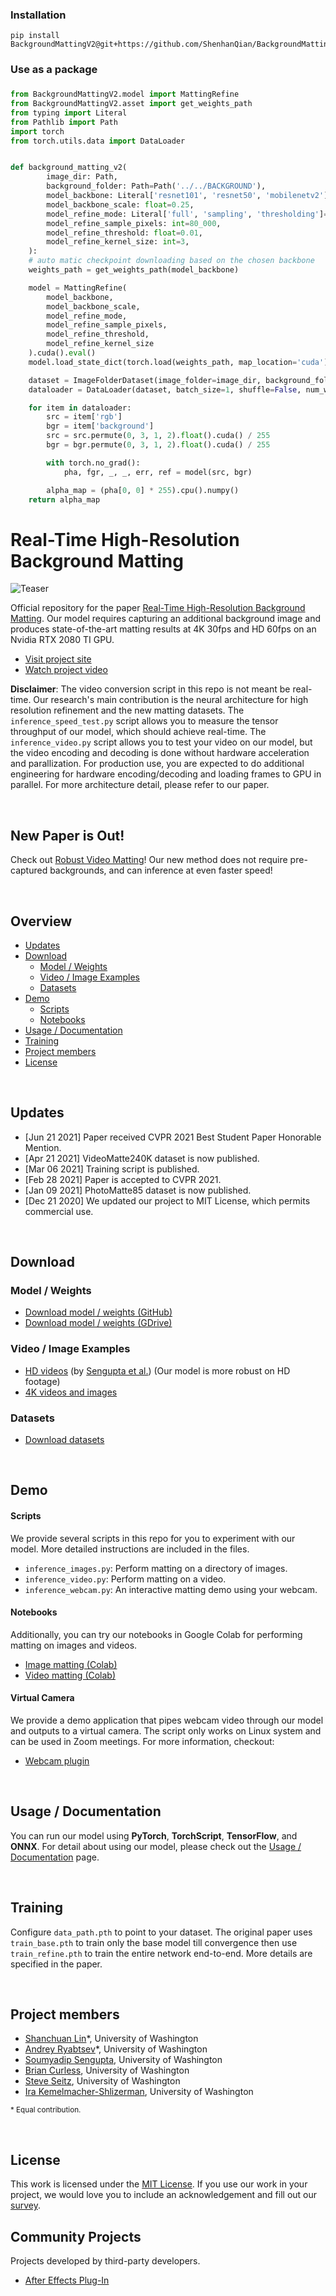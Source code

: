 ### Installation

```shell
pip install BackgroundMattingV2@git+https://github.com/ShenhanQian/BackgroundMattingV2
```

### Use as a package
### 
```python
from BackgroundMattingV2.model import MattingRefine
from BackgroundMattingV2.asset import get_weights_path
from typing import Literal
from Pathlib import Path
import torch
from torch.utils.data import DataLoader


def background_matting_v2(
        image_dir: Path,
        background_folder: Path=Path('../../BACKGROUND'),
        model_backbone: Literal['resnet101', 'resnet50', 'mobilenetv2']='resnet101',
        model_backbone_scale: float=0.25,
        model_refine_mode: Literal['full', 'sampling', 'thresholding']='thresholding',
        model_refine_sample_pixels: int=80_000,
        model_refine_threshold: float=0.01,
        model_refine_kernel_size: int=3,
    ):
    # auto matic checkpoint downloading based on the chosen backbone
    weights_path = get_weights_path(model_backbone)

    model = MattingRefine(
        model_backbone,
        model_backbone_scale,
        model_refine_mode,
        model_refine_sample_pixels,
        model_refine_threshold,
        model_refine_kernel_size
    ).cuda().eval()
    model.load_state_dict(torch.load(weights_path, map_location='cuda'), strict=False)

    dataset = ImageFolderDataset(image_folder=image_dir, background_folder=background_folder)
    dataloader = DataLoader(dataset, batch_size=1, shuffle=False, num_workers=0)

    for item in dataloader:
        src = item['rgb']
        bgr = item['background']
        src = src.permute(0, 3, 1, 2).float().cuda() / 255
        bgr = bgr.permute(0, 3, 1, 2).float().cuda() / 255

        with torch.no_grad():
            pha, fgr, _, _, err, ref = model(src, bgr)

        alpha_map = (pha[0, 0] * 255).cpu().numpy()
    return alpha_map
```

# Real-Time High-Resolution Background Matting

![Teaser](https://github.com/PeterL1n/Matting-PyTorch/blob/master/images/teaser.gif?raw=true)

Official repository for the paper [Real-Time High-Resolution Background Matting](https://arxiv.org/abs/2012.07810). Our model requires capturing an additional background image and produces state-of-the-art matting results at 4K 30fps and HD 60fps on an Nvidia RTX 2080 TI GPU.

* [Visit project site](https://grail.cs.washington.edu/projects/background-matting-v2/)
* [Watch project video](https://www.youtube.com/watch?v=oMfPTeYDF9g)

**Disclaimer**: The video conversion script in this repo is not meant be real-time. Our research's main contribution is the neural architecture for high resolution refinement and the new matting datasets. The `inference_speed_test.py` script allows you to measure the tensor throughput of our model, which should achieve real-time. The `inference_video.py` script allows you to test your video on our model, but the video encoding and decoding is done without hardware acceleration and parallization. For production use, you are expected to do additional engineering for hardware encoding/decoding and loading frames to GPU in parallel. For more architecture detail, please refer to our paper.

&nbsp;

## New Paper is Out!

Check out [Robust Video Matting](https://peterl1n.github.io/RobustVideoMatting/)! Our new method does not require pre-captured backgrounds, and can inference at even faster speed!

&nbsp;

## Overview
* [Updates](#updates)
* [Download](#download)
    * [Model / Weights](#model--weights)
    * [Video / Image Examples](#video--image-examples)
    * [Datasets](#datasets)
* [Demo](#demo)
    * [Scripts](#scripts)
    * [Notebooks](#notebooks)
* [Usage / Documentation](#usage--documentation)
* [Training](#training)
* [Project members](#project-members)
* [License](#license)

&nbsp;

## Updates

* [Jun 21 2021] Paper received CVPR 2021 Best Student Paper Honorable Mention.
* [Apr 21 2021] VideoMatte240K dataset is now published.
* [Mar 06 2021] Training script is published.
* [Feb 28 2021] Paper is accepted to CVPR 2021.
* [Jan 09 2021] PhotoMatte85 dataset is now published.
* [Dec 21 2020] We updated our project to MIT License, which permits commercial use.

&nbsp;

## Download

### Model / Weights


* [Download model / weights (GitHub)](https://github.com/PeterL1n/BackgroundMattingV2/releases/tag/v1.0.0)
* [Download model / weights (GDrive)](https://drive.google.com/drive/folders/1cbetlrKREitIgjnIikG1HdM4x72FtgBh?usp=sharing)

### Video / Image Examples

* [HD videos](https://drive.google.com/drive/folders/1j3BMrRFhFpfzJAe6P2WDtfanoeSCLPiq) (by [Sengupta et al.](https://github.com/senguptaumd/Background-Matting)) (Our model is more robust on HD footage)
* [4K videos and images](https://drive.google.com/drive/folders/16H6Vz3294J-DEzauw06j4IUARRqYGgRD?usp=sharing)


### Datasets

* [Download datasets](https://grail.cs.washington.edu/projects/background-matting-v2/#/datasets)

&nbsp;

## Demo

#### Scripts

We provide several scripts in this repo for you to experiment with our model. More detailed instructions are included in the files.
* `inference_images.py`: Perform matting on a directory of images.
* `inference_video.py`: Perform matting on a video.
* `inference_webcam.py`: An interactive matting demo using your webcam.

#### Notebooks
Additionally, you can try our notebooks in Google Colab for performing matting on images and videos.

* [Image matting (Colab)](https://colab.research.google.com/drive/1cTxFq1YuoJ5QPqaTcnskwlHDolnjBkB9?usp=sharing)
* [Video matting (Colab)](https://colab.research.google.com/drive/1Y9zWfULc8-DDTSsCH-pX6Utw8skiJG5s?usp=sharing)

#### Virtual Camera
We provide a demo application that pipes webcam video through our model and outputs to a virtual camera. The script only works on Linux system and can be used in Zoom meetings. For more information, checkout:
* [Webcam plugin](https://github.com/andreyryabtsev/BGMv2-webcam-plugin-linux)

&nbsp;

## Usage / Documentation

You can run our model using **PyTorch**, **TorchScript**, **TensorFlow**, and **ONNX**. For detail about using our model, please check out the [Usage / Documentation](doc/model_usage.md) page.

&nbsp;

## Training

Configure `data_path.pth` to point to your dataset. The original paper uses `train_base.pth` to train only the base model till convergence then use `train_refine.pth` to train the entire network end-to-end. More details are specified in the paper.

&nbsp;

## Project members
* [Shanchuan Lin](https://www.linkedin.com/in/shanchuanlin/)*, University of Washington
* [Andrey Ryabtsev](http://andreyryabtsev.com/)*, University of Washington
* [Soumyadip Sengupta](https://homes.cs.washington.edu/~soumya91/), University of Washington
* [Brian Curless](https://homes.cs.washington.edu/~curless/), University of Washington
* [Steve Seitz](https://homes.cs.washington.edu/~seitz/), University of Washington
* [Ira Kemelmacher-Shlizerman](https://sites.google.com/view/irakemelmacher/), University of Washington

<sup>* Equal contribution.</sup>

&nbsp;

## License ##
This work is licensed under the [MIT License](LICENSE). If you use our work in your project, we would love you to include an acknowledgement and fill out our [survey](https://docs.google.com/forms/d/e/1FAIpQLSdR9Yhu9V1QE3pN_LvZJJyDaEpJD2cscOOqMz8N732eLDf42A/viewform?usp=sf_link).

## Community Projects
Projects developed by third-party developers.

* [After Effects Plug-In](https://aescripts.com/goodbye-greenscreen/)
